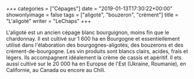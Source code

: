 +++
categories = ["Cépages"]
date = "2019-01-13T17:30:22+00:00"
showonlyimage = false
tags = ["aligoté", "bouzeron", "crément"]
title = "L'aligoté"
writer = "LeChaps"
+++

L'aligoté est un ancien cépage blanc bourguignon, moins fin que le chardonnay. Il est cultivé sur 1 600 ha en Bourgogne et essentiellement utilisé dans l'élaboration des bourgognes-aligotés, des bouzerons et des crément-de-bourgogne. Les vin produits sont blancs clairs, acides, frais et légers. Ils accompagnent idéalement la crème de cassis et apéritif. Il ets aussi cultivé sur le 20 000 ha en Europse de l'Est (Ukraine, Roumanie), en Californie, au Canada ou encore au Chili.